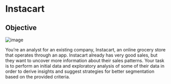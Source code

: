 # Instacart
## Objective
![image](https://github.com/dmkskasun/Instacart/assets/71329902/08429843-ae7f-4e35-9250-d4555788688f)


 You’re an analyst for an existing company, Instacart, an online grocery store
 that operates through an app. Instacart already has very good sales, but they
 want to uncover more information about their sales patterns. Your task is to
 perform an initial data and exploratory analysis of some of their data in order
 to derive insights and suggest strategies for better segmentation based on
 the provided criteria.
